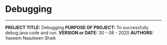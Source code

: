 # Debugging
-----------
**PROJECT TITLE:** Debugging
**PURPOSE OF PROJECT:** To successfully debug java code and run.
**VERSION or DATE:** 30 - 08 - 2020
**AUTHORS:** Vaseem Naazkeen Shaik
